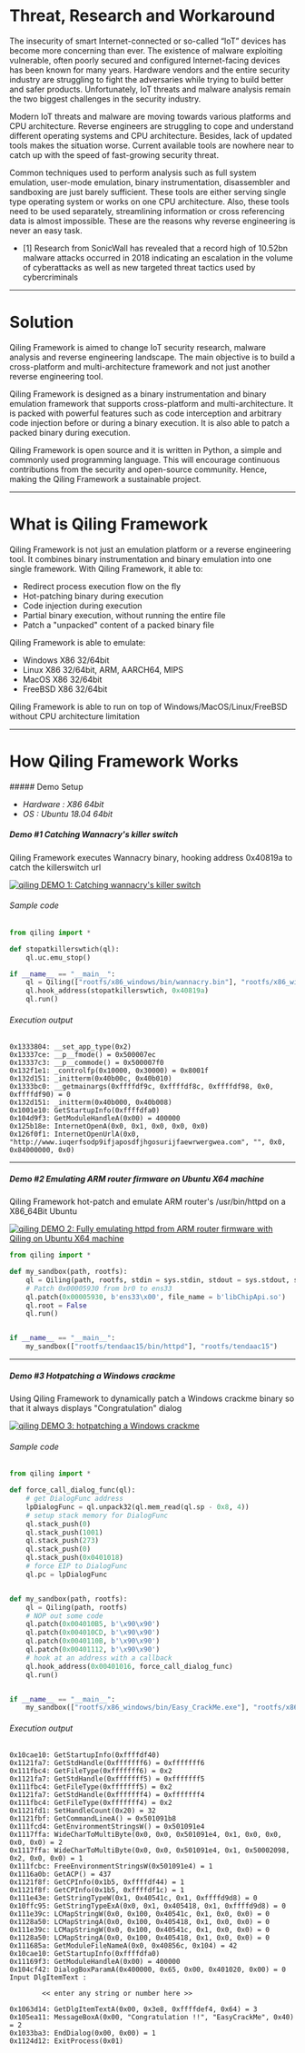 <h1>Threat, Research and Workaround</h1>
The insecurity of smart Internet-connected or so-called “IoT” devices has become more concerning than ever. The existence of malware exploiting vulnerable, often poorly secured and configured Internet-facing devices has been known for many years. Hardware vendors and the entire security industry are struggling to fight the adversaries while trying to build better and safer products. Unfortunately, IoT threats and malware analysis remain the two biggest challenges in the security industry.

Modern IoT threats and malware are moving towards various platforms and CPU architecture. Reverse engineers are struggling to cope and understand different operating systems and CPU architecture. Besides, lack of updated tools makes the situation worse. Current available tools are nowhere near to catch up with the speed of fast-growing security threat.

Common techniques used to perform analysis such as full system emulation, user-mode emulation, binary instrumentation, disassembler and sandboxing are just barely sufficient. These tools are either serving single type operating system or works on one CPU architecture. Also, these tools need to be used separately, streamlining information or cross referencing data is almost impossible. These are the reasons why reverse engineering is never an easy task.

* [1] Research from SonicWall has revealed that a record high of 10.52bn malware attacks occurred in 2018 indicating an escalation in the volume of cyberattacks as well as new targeted threat tactics used by cybercriminals

---
<h1>Solution</h1>
Qiling Framework is aimed to change IoT security research, malware analysis and reverse engineering landscape. The main objective is to build a cross-platform and multi-architecture framework and not just another reverse engineering tool. 

Qiling Framework is designed as a binary instrumentation and binary emulation framework that supports cross-platform and multi-architecture. It is packed with powerful features such as code interception and arbitrary code injection before or during a binary execution. It is also able to patch a packed binary during execution.

Qiling Framework is open source and it is written in Python, a simple and commonly used programming language. This will encourage continuous contributions from the security and open-source community. Hence, making the Qiling Framework a sustainable project.

---
<h1>What is Qiling Framework</h1>
Qiling Framework is not just an emulation platform or a reverse engineering tool. It combines binary instrumentation and binary emulation into one single framework. With Qiling Framework, it able to:

  - Redirect process execution flow on the fly
  - Hot-patching binary during execution
  - Code injection during execution
  - Partial binary execution, without running the entire file
  - Patch a "unpacked" content of a packed binary file

Qiling Framework is able to emulate: 
  - Windows X86 32/64bit
  - Linux X86 32/64bit, ARM, AARCH64, MIPS
  - MacOS X86 32/64bit
  - FreeBSD X86 32/64bit

Qiling Framework is able to run on top of Windows/MacOS/Linux/FreeBSD without CPU architecture limitation

---

<h1>How Qiling Framework Works</h1>
##### Demo Setup

  - *Hardware : X86 64bit*
  - *OS : Ubuntu 18.04 64bit*

##### Demo #1 Catching Wannacry's killer switch
Qiling Framework executes Wannacry binary, hooking address 0x40819a to catch the killerswitch url

[![qiling DEMO 1: Catching wannacry's killer switch](https://img.youtube.com/vi/gVtpcXBxwE8/0.jpg)](https://www.youtube.com/watch?v=gVtpcXBxwE8 "Demo #1 Catching Wannacry's killer switch")

###### Sample code

```python
from qiling import *

def stopatkillerswtich(ql):
    ql.uc.emu_stop()

if __name__ == "__main__":
    ql = Qiling(["rootfs/x86_windows/bin/wannacry.bin"], "rootfs/x86_windows")
    ql.hook_address(stopatkillerswtich, 0x40819a)
    ql.run()
```

###### Execution output

```
0x1333804: __set_app_type(0x2)
0x13337ce: __p__fmode() = 0x500007ec
0x13337c3: __p__commode() = 0x500007f0
0x132f1e1: _controlfp(0x10000, 0x30000) = 0x8001f
0x132d151: _initterm(0x40b00c, 0x40b010)
0x1333bc0: __getmainargs(0xffffdf9c, 0xffffdf8c, 0xffffdf98, 0x0, 0xffffdf90) = 0
0x132d151: _initterm(0x40b000, 0x40b008)
0x1001e10: GetStartupInfo(0xffffdfa0)
0x104d9f3: GetModuleHandleA(0x00) = 400000
0x125b18e: InternetOpenA(0x0, 0x1, 0x0, 0x0, 0x0)
0x126f0f1: InternetOpenUrlA(0x0, "http://www.iuqerfsodp9ifjaposdfjhgosurijfaewrwergwea.com", "", 0x0, 0x84000000, 0x0)
```
---
##### Demo #2 Emulating ARM router firmware on Ubuntu X64 machine
Qiling Framework hot-patch and emulate ARM router's /usr/bin/httpd on a X86_64Bit Ubuntu

[![qiling DEMO 2: Fully emulating httpd from ARM router firmware with Qiling on Ubuntu X64 machine](https://img.youtube.com/vi/Nxu742-SNvw/0.jpg)](https://www.youtube.com/watch?v=Nxu742-SNvw "Demo #2 Emulating ARM router firmware on Ubuntu X64 machine")

```python
from qiling import *

def my_sandbox(path, rootfs):
    ql = Qiling(path, rootfs, stdin = sys.stdin, stdout = sys.stdout, stderr = sys.stderr)
    # Patch 0x00005930 from br0 to ens33
    ql.patch(0x00005930, b'ens33\x00', file_name = b'libChipApi.so')
    ql.root = False
    ql.run()


if __name__ == "__main__":
    my_sandbox(["rootfs/tendaac15/bin/httpd"], "rootfs/tendaac15")
```
---
##### Demo #3 Hotpatching a Windows crackme
Using Qiling Framework to dynamically patch a Windows crackme binary so that it always displays "Congratulation" dialog

[![qiling DEMO 3: hotpatching a Windows crackme](http://img.youtube.com/vi/p17ONUbCnUU/0.jpg)](https://www.youtube.com/watch?v=p17ONUbCnUU "Demo #3 Hotpatching a Windows crackme")

###### Sample code

```python
from qiling import *

def force_call_dialog_func(ql):
    # get DialogFunc address
    lpDialogFunc = ql.unpack32(ql.mem_read(ql.sp - 0x8, 4))
    # setup stack memory for DialogFunc
    ql.stack_push(0)
    ql.stack_push(1001)
    ql.stack_push(273)
    ql.stack_push(0)
    ql.stack_push(0x0401018)
    # force EIP to DialogFunc
    ql.pc = lpDialogFunc


def my_sandbox(path, rootfs):
    ql = Qiling(path, rootfs)
    # NOP out some code
    ql.patch(0x004010B5, b'\x90\x90')
    ql.patch(0x004010CD, b'\x90\x90')
    ql.patch(0x0040110B, b'\x90\x90')
    ql.patch(0x00401112, b'\x90\x90')
    # hook at an address with a callback
    ql.hook_address(0x00401016, force_call_dialog_func)
    ql.run()


if __name__ == "__main__":
    my_sandbox(["rootfs/x86_windows/bin/Easy_CrackMe.exe"], "rootfs/x86_windows")
```

###### Execution output

```
0x10cae10: GetStartupInfo(0xffffdf40)
0x1121fa7: GetStdHandle(0xfffffff6) = 0xfffffff6
0x111fbc4: GetFileType(0xfffffff6) = 0x2
0x1121fa7: GetStdHandle(0xfffffff5) = 0xfffffff5
0x111fbc4: GetFileType(0xfffffff5) = 0x2
0x1121fa7: GetStdHandle(0xfffffff4) = 0xfffffff4
0x111fbc4: GetFileType(0xfffffff4) = 0x2
0x1121fd1: SetHandleCount(0x20) = 32
0x1121fbf: GetCommandLineA() = 0x501091b8
0x111fcd4: GetEnvironmentStringsW() = 0x501091e4
0x1117ffa: WideCharToMultiByte(0x0, 0x0, 0x501091e4, 0x1, 0x0, 0x0, 0x0, 0x0) = 2
0x1117ffa: WideCharToMultiByte(0x0, 0x0, 0x501091e4, 0x1, 0x50002098, 0x2, 0x0, 0x0) = 1
0x111fcbc: FreeEnvironmentStringsW(0x501091e4) = 1
0x1116a0b: GetACP() = 437
0x1121f8f: GetCPInfo(0x1b5, 0xffffdf44) = 1
0x1121f8f: GetCPInfo(0x1b5, 0xffffdf1c) = 1
0x111e43e: GetStringTypeW(0x1, 0x40541c, 0x1, 0xffffd9d8) = 0
0x10ffc95: GetStringTypeExA(0x0, 0x1, 0x405418, 0x1, 0xffffd9d8) = 0
0x111e39c: LCMapStringW(0x0, 0x100, 0x40541c, 0x1, 0x0, 0x0) = 0
0x1128a50: LCMapStringA(0x0, 0x100, 0x405418, 0x1, 0x0, 0x0) = 0
0x111e39c: LCMapStringW(0x0, 0x100, 0x40541c, 0x1, 0x0, 0x0) = 0
0x1128a50: LCMapStringA(0x0, 0x100, 0x405418, 0x1, 0x0, 0x0) = 0
0x111685a: GetModuleFileNameA(0x0, 0x40856c, 0x104) = 42
0x10cae10: GetStartupInfo(0xffffdfa0)
0x11169f3: GetModuleHandleA(0x00) = 400000
0x104cf42: DialogBoxParamA(0x400000, 0x65, 0x00, 0x401020, 0x00) = 0
Input DlgItemText :

        << enter any string or number here >>

0x1063d14: GetDlgItemTextA(0x00, 0x3e8, 0xffffdef4, 0x64) = 3
0x105ea11: MessageBoxA(0x00, "Congratulation !!", "EasyCrackMe", 0x40) = 2
0x1033ba3: EndDialog(0x00, 0x00) = 1
0x1124d12: ExitProcess(0x01)
```
